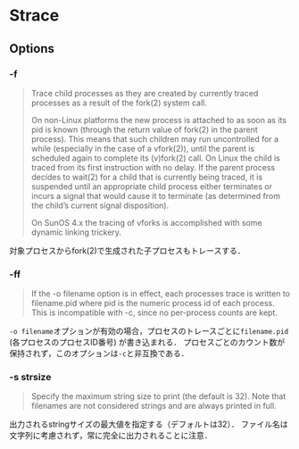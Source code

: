 # Strace

## Options

### -f

> Trace child processes as they are created by currently traced processes as a result of the fork(2) system call.
> 
> On non-Linux platforms the new process is attached to as soon as its pid is known (through the return value of fork(2) in the parent process). This means that such children may run uncontrolled  for  a  while (especially in the case of a vfork(2)), until the parent is scheduled again to complete its (v)fork(2) call.  On Linux the child is traced from its first instruction with no delay. If the parent process decides to wait(2) for a child that is currently being traced, it is suspended until an appropriate child process either terminates or incurs a signal that would cause it to terminate (as determined from the child’s current signal disposition).
> 
> On SunOS 4.x the tracing of vforks is accomplished with some dynamic linking trickery.

対象プロセスからfork(2)で生成された子プロセスもトレースする．

### -ff

> If the -o filename option is in effect, each processes trace is written to filename.pid where pid is the numeric process id of each process. This is incompatible with -c, since no per-process counts are kept.

`-o filename`オプションが有効の場合，プロセスのトレースごとに`filename.pid` (各プロセスのプロセスID番号) が書き込まれる．
プロセスごとのカウント数が保持されず，このオプションは`-c`と非互換である．

### -s strsize

> Specify the maximum string size to print (the default is 32). Note that filenames are not considered strings and are always printed in full.

出力されるstringサイズの最大値を指定する（デフォルトは32）．
ファイル名は文字列に考慮されず，常に完全に出力されることに注意．